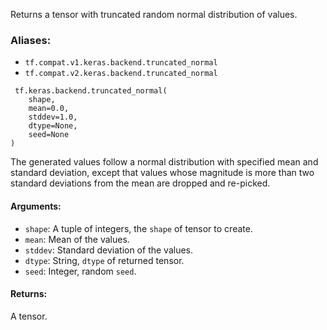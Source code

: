 
Returns a tensor with truncated random normal distribution of values.
### Aliases:
- `tf.compat.v1.keras.backend.truncated_normal`
- `tf.compat.v2.keras.backend.truncated_normal`

```
 tf.keras.backend.truncated_normal(
    shape,
    mean=0.0,
    stddev=1.0,
    dtype=None,
    seed=None
)
```

The generated values follow a normal distribution with specified mean and standard deviation, except that values whose magnitude is more than two standard deviations from the mean are dropped and re-picked.
#### Arguments:
- `shape`: A tuple of integers, the `shape` of tensor to create.
- `mean`: Mean of the values.
- `stddev`: Standard deviation of the values.
- `dtype`: String, `dtype` of returned tensor.
- `seed`: Integer, random `seed`.
#### Returns:

A tensor.
